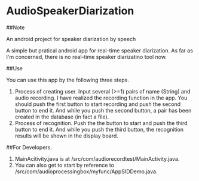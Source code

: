 **AudioSpeakerDiarization**
============================================================

##Note

An android project for speaker diarization by speech

A simple but pratical android app for real-time speaker diarization. As far as I'm concerned, there is no real-time speaker diarizatino tool now.

##Use

You can use this app by the following three steps.
  1. Process of creating user. Input several (>=1) pairs of name (String) and audio recording. I have realized the recording function in the app. You should push the first button to start recording and push the second button to end it. And while you push the second button, a pair has been created in the database (in fact a file).
  2. Process of recognition. Push the the button to start and push the third button to end it. And while you push the third button, the recognition results will be shown in the display board.

##For Developers.
  1. MainAcitivity.java is at /src/com/audiorecordtest/MainActivity.java.
  2. You can also get to start by reference to /src/com/audioprocessingbox/myfunc/AppSIDDemo.java.
